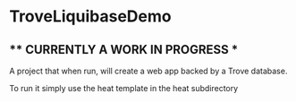 TroveLiquibaseDemo
==================

** CURRENTLY A WORK IN PROGRESS *
---------------------------------

A project that when run, will create a web app backed by a Trove database.

To run it simply use the heat template in the heat subdirectory